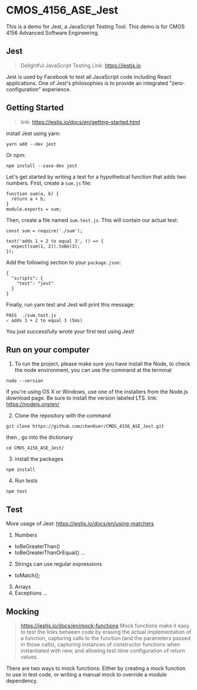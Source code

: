 # CMOS_4156_ASE_Jest
This is a demo for Jest, a JavaScript Testing Tool. This demo is for CMOS 4156 Advanced Software Engineering.

## Jest
> Delightful JavaScript Testing
Link: https://jestjs.io

Jest is used by Facebook to test all JavaScript code including React applications. One of Jest's philosophies is to provide an integrated "zero-configuration" experience.

## Getting Started
> link: https://jestjs.io/docs/en/getting-started.html

install Jest using yarn:
```
yarn add --dev jest
```
Or npm:
```
npm install --save-dev jest
```
Let's get started by writing a test for a hypothetical function that adds two numbers. First, create a ```sum.js``` file:
```
function sum(a, b) {
  return a + b;
}
module.exports = sum;
```
Then, create a file named ```sum.test.js```. This will contain our actual test:
```
const sum = require('./sum');

test('adds 1 + 2 to equal 3', () => {
  expect(sum(1, 2)).toBe(3);
});
```
Add the following section to your ```package.json```:
```
{
  "scripts": {
    "test": "jest"
  }
}
```
Finally, run yarn test and Jest will print this message:
```
PASS  ./sum.test.js
✓ adds 1 + 2 to equal 3 (5ms)
```

You just successfully wrote your first test using Jest!

## Run on your computer

1. To run the project, please make sure you have install the Node, to check the node environment, you can use the command at the terminal
```
node --version
```
If you're using OS X or Windows, use one of the installers from the Node.js download page. Be sure to install the version labeled LTS.
link: https://nodejs.org/en/

2. Clone the repository with the command
```
git clone https://github.com/chenKuer/CMOS_4156_ASE_Jest.git
```
then , go into the dictionary
```
cd CMOS_4156_ASE_Jest/
```

3. install the packages
```
npm install
```
4. Run tests
```
npm test
```

## Test

More usage of Jest: 
https://jestjs.io/docs/en/using-matchers

1. Numbers
- toBeGreaterThan()
- toBeGreaterThanOrEqual()
...
2. Strings
can use regular expressions
- toMatch();

3. Arrays
4. Exceptions
...


## Mocking
> https://jestjs.io/docs/en/mock-functions
Mock functions make it easy to test the links between code by erasing the actual implementation of a function, capturing calls to the function (and the parameters passed in those calls), capturing instances of constructor functions when instantiated with new, and allowing test-time configuration of return values.

There are two ways to mock functions: Either by creating a mock function to use in test code, or writing a manual mock to override a module dependency.
